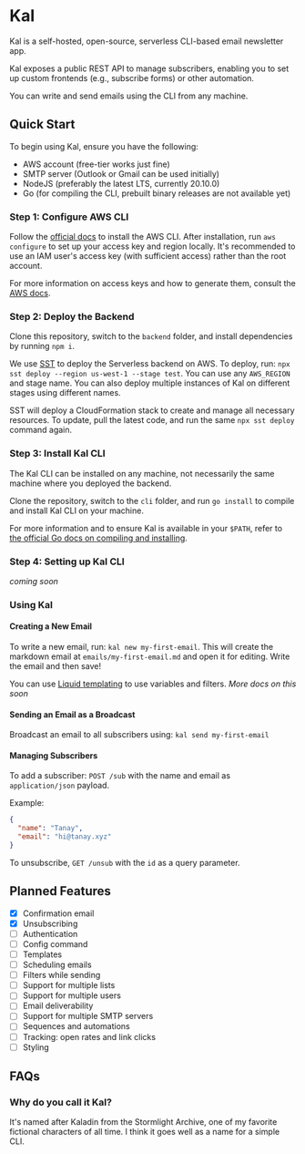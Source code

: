 # Kal

Kal is a self-hosted, open-source, serverless CLI-based email newsletter app.

Kal exposes a public REST API to manage subscribers, enabling you to set up custom frontends (e.g., subscribe forms) or other automation.

You can write and send emails using the CLI from any machine.

## Quick Start

To begin using Kal, ensure you have the following:

- AWS account (free-tier works just fine)
- SMTP server (Outlook or Gmail can be used initially)
- NodeJS (preferably the latest LTS, currently 20.10.0)
- Go (for compiling the CLI, prebuilt binary releases are not available yet)

### Step 1: Configure AWS CLI

Follow the [official docs](https://docs.aws.amazon.com/cli/latest/userguide/getting-started-install.html) to install the AWS CLI. After installation, run `aws configure` to set up your access key and region locally. It's recommended to use an IAM user's access key (with sufficient access) rather than the root account.

For more information on access keys and how to generate them, consult the [AWS docs](https://docs.aws.amazon.com/IAM/latest/UserGuide/id_credentials_access-keys.html).

### Step 2: Deploy the Backend

Clone this repository, switch to the `backend` folder, and install dependencies by running `npm i`.

We use [SST](https://sst.dev) to deploy the Serverless backend on AWS. To deploy, run: `npx sst deploy --region us-west-1 --stage test`. You can use any `AWS_REGION` and stage name. You can also deploy multiple instances of Kal on different stages using different names.

SST will deploy a CloudFormation stack to create and manage all necessary resources. To update, pull the latest code, and run the same `npx sst deploy` command again.

### Step 3: Install Kal CLI

The Kal CLI can be installed on any machine, not necessarily the same machine where you deployed the backend.

Clone the repository, switch to the `cli` folder, and run `go install` to compile and install Kal CLI on your machine.

For more information and to ensure Kal is available in your `$PATH`, refer to [the official Go docs on compiling and installing](https://go.dev/doc/tutorial/compile-install).

### Step 4: Setting up Kal CLI

*coming soon*

### Using Kal

#### Creating a New Email

To write a new email, run: `kal new my-first-email`. This will create the markdown email at `emails/my-first-email.md` and open it for editing. Write the email and then save!

You can use [Liquid templating](https://shopify.github.io/liquid/) to use variables and filters. *More docs on this soon*

#### Sending an Email as a Broadcast

Broadcast an email to all subscribers using: `kal send my-first-email`

#### Managing Subscribers

To add a subscriber: `POST /sub` with the name and email as `application/json` payload.

Example:
```json
{
  "name": "Tanay",
  "email": "hi@tanay.xyz"
}
```

To unsubscribe, `GET /unsub` with the `id` as a query parameter.

## Planned Features

- [x] Confirmation email
- [x] Unsubscribing
- [ ] Authentication
- [ ] Config command
- [ ] Templates
- [ ] Scheduling emails
- [ ] Filters while sending
- [ ] Support for multiple lists
- [ ] Support for multiple users
- [ ] Email deliverability
- [ ] Support for multiple SMTP servers
- [ ] Sequences and automations
- [ ] Tracking: open rates and link clicks
- [ ] Styling

## FAQs

### Why do you call it Kal?
It's named after Kaladin from the Stormlight Archive, one of my favorite fictional characters of all time. I think it goes well as a name for a simple CLI.

